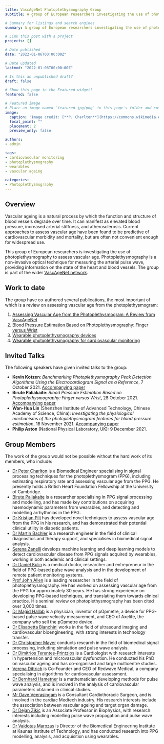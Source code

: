 ```yaml
---
title: VascAgeNet Photoplethysmography Group
subtitle: A group of European researchers investigating the use of photoplethysmography to assess vascular age, within the VascAgeNet network.

# Summary for listings and search engines
summary: A group of European researchers investigating the use of photoplethysmography to assess vascular age, within the VascAgeNet network.

# Link this post with a project
projects: []

# Date published
date: "2022-01-06T00:00:00Z"

# Date updated
lastmod: "2022-01-06T00:00:00Z"

# Is this an unpublished draft?
draft: false

# Show this page in the Featured widget?
featured: false

# Featured image
# Place an image named `featured.jpg/png` in this page's folder and customize its options here.
image:
  caption: 'Image credit: [**P. Charlton**](https://commons.wikimedia.org/wiki/File:Photoplethysmogram_signal_components.svg) ([CC BY 4.0](https://creativecommons.org/licenses/by/4.0/))'
  focal_point: ""
  placement: 2
  preview_only: false

authors:
- admin

tags:
- cardiovascular monitoring
- photoplethysmography
- wearables
- vascular ageing

categories:
- Photoplethysmography
---
```


## Overview

Vascular ageing is a natural process by which the function and structure of blood vessels degrade over time. It can manifest as elevated blood pressure, increased arterial stiffness, and atherosclerosis. Current approaches to assess vascular age have been found to be predictive of cardiovascular morbidity and mortality, but are often not convenient enough for widespread use.

This group of European researchers is investigating the use of photoplethysmography to assess vascular age. Photoplethysmography is a non-invasive optical technique for measuring the arterial pulse wave, providing information on the state of the heart and blood vessels. The group is part of the wider [VascAgeNet network](https://vascagenet.eu/). 

## Work to date

The group have co-authored several publications, the most important of which is a review on assessing vascular age from the photoplethysmogram:
1. [Assessing Vascular Age from the Photoplethysmogram: A Review from VascAgeNet](/publication/vascagenet_ppg_review)
2. [Blood Pressure Estimation Based on Photoplethysmography: Finger versus Wrist](/publication/cinc21_bp_estimation/)
3. [Wearable photoplethysmography devices](/publication/wearable_ppg_chapter/)
4. [Wearable photoplethysmography for cardiovascular monitoring](/publication/wearable_ppg_review)

## Invited Talks

The following speakers have given invited talks to the group:
- **Kevin Kotzen**: _Benchmarking Photoplethysmography Peak Detection Algorithms Using the Electrocardiogram Signal as a Reference_, 7 October 2021. [Accompanying paper](/publication/vascagenet_ppg_review)
- **Birute Paliakaite**: _Blood Pressure Estimation Based on Photoplethysmography: Finger versus Wrist_, 28 October 2021. [Accompanying paper](/publication/cinc21_bp_estimation/)
- **Wan-Hua Lin** (Shenzhen Institute of Advanced Technology, Chinese Academy of Science, China): _Investigating the physiological mechanisms of the photoplethysmogram features for blood pressure estimation_, 18 November 2021. [Accompanying paper](https://doi.org/10.1088/1361-6579/ab7d78)
- **Philip Aston** (National Physical Laboratory, UK): 9 December 2021.

## Group Members

The work of the group would not be possible without the hard work of its members, who include:
- [Dr Peter Charlton](https://peterhcharlton.github.io/) is a Biomedical Engineer specialising in signal processing techniques for the photoplethysmogram (PPG), including estimating respiratory rate and assessing vascular age from the PPG. He presently holds a British Heart Foundation Fellowship at the University of Cambridge.
- [Birute Paliakaite](https://scholar.google.com/citations?user=YtQF4uUAAAAJ&hl=en) is a researcher specialising in PPG signal processing and modelling, and has made key contributions on acquiring haemodynamic parameters from wearables, and detecting and modelling arrhythmias in the PPG.
- [Dr Kristjan Pilt](https://scholar.google.com/citations?user=IJ5MsM4AAAAJ&hl=en) has developed novel techniques to assess vascular age from the PPG in his research, and has demonstrated their potential clinical utility in diabetic patients.
- [Dr Martin Bachler](https://scholar.google.at/citations?user=pHHJAv4AAAAJ&hl=de) is a research engineer in the field of clinical diagnostics and therapy support, and specialises in biomedical signal analysis.
- [Serena Zanelli](http://vascagenet.eu/what-are-you-working-on-serena-zanelli) develops machine learning and deep learning models to detect cardiovascular disease from PPG signals acquired by wearables, working in both academic and clinical settings.
- [Dr Daniel Kulin](http://vascagenet.eu/what-are-you-working-on-dr-daniel-kulin) is a medical doctor, researcher and entrepreneur in the field of PPG-based pulse wave analysis and in the development of remote patient monitoring systems.
- [Prof John Allen](https://scholar.google.co.uk/citations?user=-GsW3HsAAAAJ&hl=en) is a leading researcher in the field of photoplethysmography. He has worked on assessing vascular age from the PPG for approximately 30 years. He has strong experience on developing PPG-based techniques, and translating them towards clinical practice. His seminal review on photoplethysmography has been cited over 3,000 times.
- [Dr Magid Hallab](https://www.researchgate.net/profile/Magid-Hallab) is a physician, inventor of pOpmetre, a device for PPG-based pulse wave velocity measurement, and CEO of Axelife, the company who sell the pOpmetre device.
- [Dr Elisabetta Bianchini](https://scholar.google.it/citations?user=rQqSulEAAAAJ&hl=en) works in the field of ultrasound imaging and cardiovascular bioengineering, with strong interests in technology transfer.
- [Dr Christopher Mayer](https://scholar.google.at/citations?user=gRActvYAAAAJ&hl=de) conducts research in the field of biomedical signal processing, including simulation and pulse wave analysis.
- [Dr Dimitrios Terentes-Printzios](https://scholar.google.com/citations?user=w1KRD3gAAAAJ&hl=en) is a Cardiologist with research interests in hypertension and microvascular dysfunction. He conducted his PhD on vascular ageing and has co-organised and large multicentre studies.
- [Verena Dittrich](https://www.linkedin.com/in/verena-dittrich-1876a989/) is Co-Founder and CEO of Redwave Medical, a company specialising in algorithms for cardiovascular assessment.
- [Dr Bernhard Hametner](https://scholar.google.com/citations?user=VP9nyHAAAAAJ&hl=en) is a mathematician developing methods for pulse wave analysis, and is involved in the analysis of cardiovascular parameters obtained in clinical studies.
- [Mr Dave Veerasingam](https://scholar.google.com/citations?user=Z_Fojr4AAAAJ&hl=en) is a Consultant Cardiothoracic Surgeon, and is involved in the cardiac Medtech industry. His research interests include the association between vascular ageing and target organ damage.
- [Dr Dejan Zikic](https://www.researchgate.net/profile/Dejan-Zikic) is an Associate Professor in Biophysics, with research interests including modelling pulse wave propagation and pulse wave analysis.
- [Dr Vaidotas Marozas](https://scholar.google.lt/citations?user=yQcWpoIAAAAJ&hl=en) is Director of the Biomedical Engineering Institute at Kaunas Institute of Technology, and has conducted research into PPG modelling, analysis, and acquisition using wearables.
